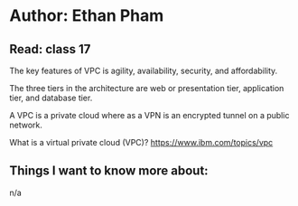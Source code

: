# Author: Ethan Pham
## Read: class 17

The key features of VPC is agility, availability, security, and affordability.

The three tiers in the architecture are web or presentation tier, application tier, and database tier. 

A VPC is a private cloud where as a VPN is an encrypted tunnel on a public network. 


What is a virtual private cloud (VPC)? https://www.ibm.com/topics/vpc 


## Things I want to know more about:
n/a
